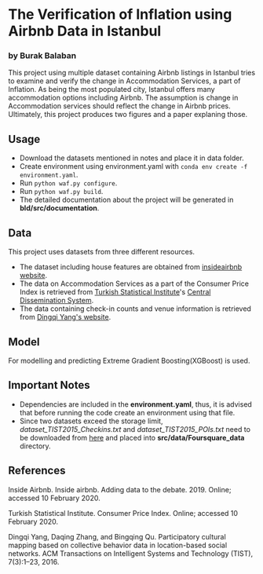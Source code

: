 # The Verification of Inflation using Airbnb Data in Istanbul
### by Burak Balaban
This project using multiple dataset containing Airbnb listings in Istanbul tries to examine and verify the change in Accommodation Services, a part of Inflation. As being the most populated city, Istanbul offers many accommodation options including Airbnb. The assumption is change in Accommodation services should reflect the change in Airbnb prices. Ultimately, this project produces two figures and a paper explaning those.

## Usage
- Download the datasets mentioned in notes and place it in data folder.
- Create environment using environment.yaml with `conda env create -f environment.yaml`.
- Run `python waf.py configure`.
- Run `python waf.py build`.
- The detailed documentation about the project will be generated in **bld/src/documentation**.

## Data
This project uses datasets from three different resources.
- The dataset including house features are obtained from [insideairbnb website](http://insideairbnb.com/).
- The data on Accommodation Services as a part of the Consumer Price Index is retrieved from [Turkish Statistical Institute](http://www.turkstat.gov.tr)'s [Central Dissemination System](https://biruni.tuik.gov.tr/medas/?kn=84&locale=en).
- The data containing check-in counts and venue information is retrieved from [Dingqi Yang's website](https://sites.google.com/site/yangdingqi/home/foursquare-dataset).

## Model
For modelling and predicting Extreme Gradient Boosting(XGBoost) is used.

## Important Notes
- Dependencies are included in the **environment.yaml**, thus, it is advised that before running the code create an environment using that file.
- Since two datasets exceed the storage limit, *dataset_TIST2015_Checkins.txt* and *dataset_TIST2015_POIs.txt* need to be downloaded from [here](https://drive.google.com/file/d/0BwrgZ-IdrTotZ0U0ZER2ejI3VVk) and placed into **src/data/Foursquare_data** directory.

## References

Inside Airbnb. Inside airbnb. Adding data to the debate. 2019. Online; accessed 10 February 2020.

Turkish Statistical Institute. Consumer Price Index. Online; accessed 10 February 2020.

Dingqi Yang, Daqing Zhang, and Bingqing Qu. Participatory cultural mapping based on collective behavior data in location-based social networks. ACM Transactions on Intelligent Systems and Technology (TIST), 7(3):1–23, 2016.
